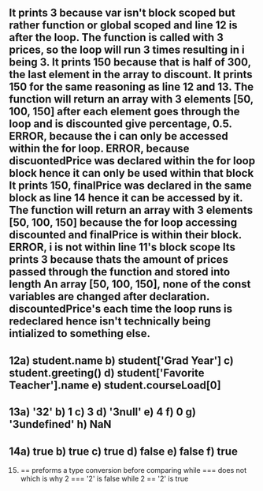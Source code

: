 It prints 3 because var isn't block scoped but rather function or global scoped and line 12 is after the loop. The function is called with 3 prices, so the loop will run 3 times resulting in i being 3.
It prints 150 because that is half of 300, the last element in the array to discount.
It prints 150 for the same reasoning as line 12 and 13.
The function will return an array with 3 elements [50, 100, 150] after each element goes through the loop and is discounted give percentage, 0.5.
ERROR, because the i can only be accessed within the for loop.
ERROR, because discuontedPrice was declared within the for loop block hence it can only be used within that block
It prints 150, finalPrice was declared in the same block as line 14 hence it can be accessed by it.
The function will return  an array with 3 elements [50, 100, 150] because the for loop accessing discounted and finalPrice is within their block.
ERROR, i is not within line 11's block scope
Its prints 3 because thats the amount of prices passed through the function and stored into length
An array [50, 100, 150], none of the const variables are changed after declaration. discountedPrice's each time the loop runs is redeclared hence isn't technically being intialized to something else.
-----
12a) student.name
  b) student['Grad Year']
  c) student.greeting()
  d) student['Favorite Teacher'].name
  e) student.courseLoad[0]
-----
13a) '32'
  b) 1
  c) 3
  d) '3null'
  e) 4
  f) 0
  g) '3undefined'
  h) NaN
-----
14a) true
  b) true
  c) true
  d) false
  e) false
  f) true
-----
15) == preforms a type conversion before comparing while === does not which is why 2 === '2' is false while 2 == '2' is true
